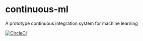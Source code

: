# continuous-ml
A prototype continuous integration system for machine learning

[![CircleCI](https://circleci.com/gh/gabrielelanaro/continuous-ml.svg?style=svg)](https://circleci.com/gh/gabrielelanaro/continuous-ml)